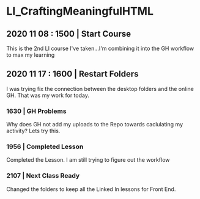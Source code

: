 # LI_CraftingMeaningfulHTML
## 2020 11 08 : 1500 | Start Course
This is the 2nd LI course I've taken...I'm combining it into the GH workflow to max my learning

## 2020 11 17 : 1600 | Restart Folders
I was trying fix the connection between the desktop folders and the online GH.  That was my work for today.
### 1630 | GH Problems
Why does GH not add my uploads to the Repo towards caclulating my activity?  Lets try this.  
### 1956 | Completed Lesson
Completed the Lesson.  I am still trying to figure out the workflow
### 2107 | Next Class Ready
Changed the folders to keep all the Linked In lessons for Front End.